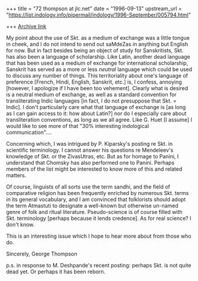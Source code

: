+++
title = "72 thompson at jlc.net"
date = "1996-09-13"
upstream_url = "https://list.indology.info/pipermail/indology/1996-September/005794.html"

+++
[Archive link](https://list.indology.info/pipermail/indology/1996-September/005794.html)

My point about the use of Skt. as a medium of exchange was a little tongue
in cheek, and I do not intend to send out saMdeZas in anything but English
for now. But in fact besides being an object of study for Sanskritists,
Skt. has also been a language of scholarship.  Like Latin, another dead
language that has been used as a medium of exchange for international
scholarship, Sanskrit has served as a more or less *neutral* language which
could be used to discuss any number of things.  This territoriality about
one's language of preference [French, Hindi, English, Sanskrit, etc.] is, I
confess, annoying [however, I apologize if I have been too vehement].
Clearly what is desired is a neutral medium of exchange, as well as a
standard convention for transliterating Indic languages [in fact, I do not
presuppose that Skt. = Indic]. I don't particularly care what that language
of exchange is [as long as I can gain access to it: how about Latin?] nor
do I especially care about transliteration conventions, as long as we all
agree.  Like G. Huet [I assume] I would like to see more of that "30%
interesting indological communication"....

Concerning which, I was intrigued by P. Kiparsky's posting re Skt. in
scientific terminology. I cannot answer his questions re Mendeleev's
knowledge of Skt. or the ZivasUtras, etc.  But as for homage to Panini, I
understand that Chomsky has also performed one to Panini.  Perhaps members
of the list might be interested to know more of this and related matters.


Of course, linguists of all sorts use the term sandhi, and the field of
comparative religion has been frequently enriched by numerous Skt. terms in
its general vocabulary, and I am convinced that folklorists should adopt
the term Atmastuti to designate a well-known but otherwise un-named genre
of folk and ritual literature.  Pseudo-science is of course filled with
Skt. terminology [perhaps because it lends credence]. As for real science?
I don't know.

This is an interesting issue which I hope to hear more about from those who
do.

Sincerely,
George Thompson

p.s. in response to M. Deshpande's  recent posting: perhaps Skt. is not
quite dead yet. Or perhaps it has been reborn.






